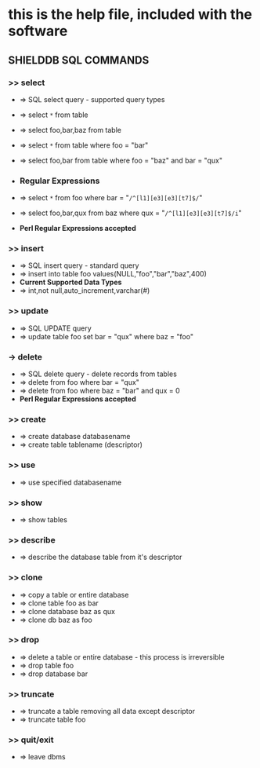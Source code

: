 # this is the help file, included with the software


## SHIELDDB SQL COMMANDS ##

### >> select ###
  * => SQL select query - supported query types
  * => select `*` from table
  * => select foo,bar,baz from table
  * => select `*` from table where foo = "bar"
  * => select foo,bar from table where foo = "baz" and bar = "qux"

  * ### Regular Expressions ###

  * => select `*` from foo where bar = "`/^[l1][e3][e3][t7]$/`"
  * => select foo,bar,qux from baz where qux = "`/^[l1][e3][e3][t7]$/i`"
  * **Perl Regular Expressions accepted**

### >> insert ###
  * => SQL insert query - standard query
  * => insert into table foo values(NULL,"foo","bar","baz",400)
  * **Current Supported Data Types**
  * => int,not null,auto\_increment,varchar(#)

### >> update ###
  * => SQL UPDATE query
  * => update table foo set bar = "qux" where baz = "foo"

### -> delete ###
  * => SQL delete query - delete records from tables
  * => delete from foo where bar = "qux"
  * => delete from foo where baz = "bar" and qux = 0
  * **Perl Regular Expressions accepted**

### >> create ###
  * => create database databasename
  * => create table tablename (descriptor)

### >> use ###
  * => use specified databasename

### >> show ###
  * => show tables

### >> describe ###
  * => describe the database table from it's descriptor

### >> clone ###
  * => copy a table or entire database
  * => clone table foo as bar
  * => clone database baz as qux
  * => clone db baz as foo

### >> drop ###
  * => delete a table or entire database - this process is irreversible
  * => drop table foo
  * => drop database bar

### >> truncate ###
  * => truncate a table removing all data except descriptor
  * => truncate table foo

### >> quit/exit ###
  * => leave dbms